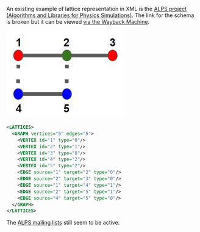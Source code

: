 An existing example of lattice representation in XML is the 
[ALPS project (Algorithms and Libraries for Physics Simulations)](http://alps.comp-phys.org/mediawiki/index.php/Main_Page). The
link for the schema is broken but it can be viewed 
[via the Wayback Machine](https://web.archive.org/web/20110118082924/http://xml.comp-phys.org:80/lattice.xsd). 

![ruby](https://raw.githubusercontent.com/altoxml/board/gh-pages/misc/graph1.png)

```xml
<LATTICES>
  <GRAPH vertices="5" edges="5">
    <VERTEX id="1" type="0"/>
    <VERTEX id="2" type="1"/>
    <VERTEX id="3" type="0"/>
    <VERTEX id="4" type="2"/>
    <VERTEX id="5" type="2"/>
    <EDGE source="1" target="2" type="0"/>
    <EDGE source="2" target="3" type="0"/>
    <EDGE source="1" target="4" type="1"/>
    <EDGE source="2" target="5" type="1"/>
    <EDGE source="4" target="5" type="0"/>
  </GRAPH>
</LATTICES>
```
The [ALPS mailing lists](https://lists.phys.ethz.ch/pipermail/comp-phys-alps-users/) still seem to be active.
